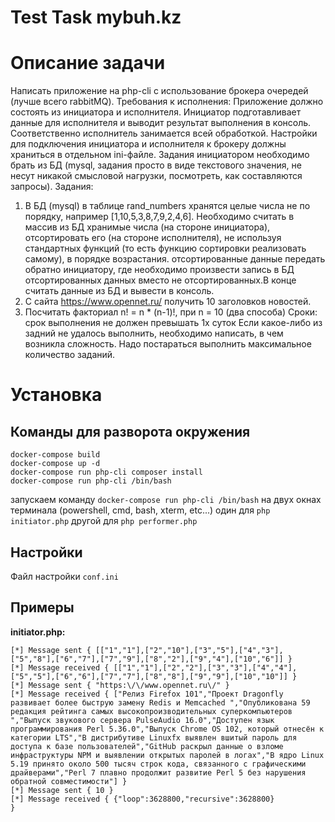 # Test Task mybuh.kz

# Описание задачи

Написать приложение на php-cli с использование брокера очередей (лучше всего rabbitMQ).
Требования к исполнения:
Приложение должно состоять из инициатора и исполнителя. Инициатор подготавливает данные для исполнителя и выводит результат выполнения в консоль. Соответственно исполнитель занимается всей обработкой. Настройки для подключения инициатора и исполнителя к брокеру должны храниться в отдельном ini-файле. Задания инициатором необходимо брать из БД (mysql, задания просто в виде текстового значения, не несут никакой смысловой нагрузки, посмотреть, как составляются запросы).
Задания:
1. В БД (mysql) в таблице rand_numbers хранятся целые числа не по порядку, например [1,10,5,3,8,7,9,2,4,6]. Необходимо считать в массив из БД хранимые числа (на стороне инициатора), отсортировать его (на стороне исполнителя), не используя стандартных функций (то есть функцию сортировки реализовать самому), в порядке возрастания. отсортированные данные передать обратно инициатору, где необходимо произвести запись в БД отсортированных данных вместо не отсортированных.В конце считать данные из БД и вывести в консоль.
2. С сайта https://www.opennet.ru/ получить 10 заголовков новостей.
3. Посчитать факториал n! = n * (n-1)!, при n = 10 (два способа)
Сроки:
срок выполнения не должен превышать 1х суток
Если какое-либо из задний не удалось выполнить, необходимо написать, в чем возникла сложность. Надо постараться выполнить максимальное количество заданий.

# Установка
## Команды для разворота окружения
```shell
docker-compose build
docker-compose up -d
docker-compose run php-cli composer install
docker-compose run php-cli /bin/bash
```
запускаем команду ```docker-compose run php-cli /bin/bash``` на двух окнах терминала (powershell, cmd, bash, xterm, etc...) один для ```php initiator.php``` другой для ```php performer.php```

## Настройки
Файл настройки `conf.ini`

## Примеры
**initiator.php:**

```
[*] Message sent { [["1","1"],["2","10"],["3","5"],["4","3"],["5","8"],["6","7"],["7","9"],["8","2"],["9","4"],["10","6"]] }
[*] Message received { [["1","1"],["2","2"],["3","3"],["4","4"],["5","5"],["6","6"],["7","7"],["8","8"],["9","9"],["10","10"]] }
[*] Message sent { "https:\/\/www.opennet.ru\/" }
[*] Message received { ["Релиз Firefox 101","Проект Dragonfly развивает более быструю замену Redis и Memcached ","Опубликована 59 редакция рейтинга самых высокопроизводительных суперкомпьютеров ","Выпуск звукового сервера PulseAudio 16.0","Доступен язык программирования Perl 5.36.0","Выпуск Chrome OS 102, который отнесён к категории LTS","В дистрибутиве Linuxfx выявлен вшитый пароль для доступа к базе пользователей","GitHub раскрыл данные о взломе инфраструктуры NPM и выявлении открытых паролей в логах","В ядро Linux 5.19 принято около 500 тысяч строк кода, связанного с графическими драйверами","Perl 7 плавно продолжит развитие Perl 5 без нарушения обратной совместимости"] }
[*] Message sent { 10 }
[*] Message received { {"loop":3628800,"recursive":3628800} 
}
```